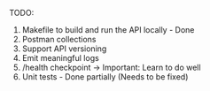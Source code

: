 TODO:

1. Makefile to build and run the API locally - Done
2. Postman collections
3. Support API versioning
4. Emit meaningful logs
5. /health checkpoint
   -> Important: Learn to do well
6. Unit tests - Done partially (Needs to be fixed)
